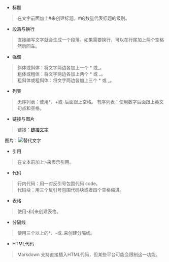- 标题
>在文字前面加上#来创建标题。#的数量代表标题的级别。  

- 段落与换行
>直接编写文字就会生成一个段落。如果需要换行，可以在行尾加上两个空格然后回车。  

- 强调  
>斜体或斜体：将文字两边各加上一个 * 或_。  
粗体或粗体：将文字两边各加上两个 * 或 _。  
粗斜体或粗斜体：将文字两边各加上三个 * 或 _。  

- 列表
>无序列表：使用*、+或-后面跟上空格。
有序列表：使用数字后面跟上英文句点和空格。

- 链接与图片
>链接：[链接文字](URL "标题")

图片：![替代文字](图片链接 "标题")


- 引用
>在文本前加上>来表示引用。  

- 代码
>行内代码：用一对反引号包围代码 code。  
代码块：用三个反引号包围代码块或者四个空格缩进。  

- 表格
>使用-和|来创建表格。  

- 分隔线
>使用三个以上的*、-或_来创建分隔线。  

- HTML代码
>Markdown 支持直接插入HTML代码，但某些平台可能会限制这一功能。  
